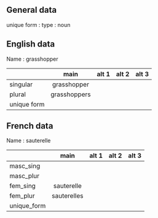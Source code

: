 ## General data

unique form :
type : noun

## English data

Name : grasshopper

|             |     main     | alt 1 | alt 2 | alt 3 |
| :---------- | :----------: | :---: | :---: | ----- |
| singular    | grasshopper  |       |       |       |
| plural      | grasshoppers |       |       |       |
| unique form |              |       |       |       |

## French data

Name : sauterelle

|             |    main     | alt 1 | alt 2 | alt 3 |
| :---------- | :---------: | :---: | :---: | :---: |
| masc_sing   |             |       |       |       |
| masc_plur   |             |       |       |       |
| fem_sing    | sauterelle  |       |       |       |
| fem_plur    | sauterelles |       |       |       |
| unique_form |             |       |       |       |


